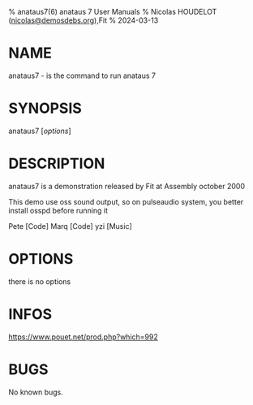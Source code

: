 % anataus7(6) anataus 7 User Manuals
% Nicolas HOUDELOT (nicolas@demosdebs.org),Fit
% 2024-03-13

# NAME
anataus7 - is the command to run anataus 7

# SYNOPSIS
anataus7 [*options*]

# DESCRIPTION
anataus7 is a demonstration released by Fit at Assembly october 2000

This demo use oss sound output, so on pulseaudio system, you better 
install osspd before running it

Pete [Code]
Marq [Code]
yzi [Music]

# OPTIONS
there is no options

# INFOS
https://www.pouet.net/prod.php?which=992

# BUGS
No known bugs.
